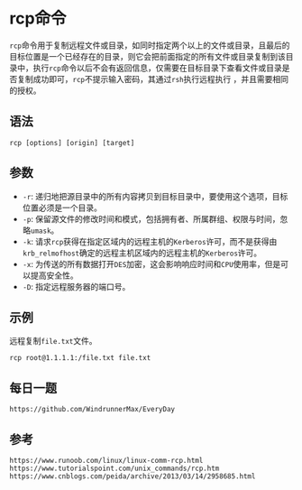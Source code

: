 # rcp命令
`rcp`命令用于复制远程文件或目录，如同时指定两个以上的文件或目录，且最后的目标位置是一个已经存在的目录，则它会把前面指定的所有文件或目录复制到该目录中，执行`rcp`命令以后不会有返回信息，仅需要在目标目录下查看文件或目录是否复制成功即可，`rcp`不提示输入密码，其通过`rsh`执行远程执行 ，并且需要相同的授权。

## 语法

```shell
rcp [options] [origin] [target]
```

## 参数
* `-r`: 递归地把源目录中的所有内容拷贝到目标目录中，要使用这个选项，目标位置必须是一个目录。
* `-p`: 保留源文件的修改时间和模式，包括拥有者、所属群组、权限与时间，忽略`umask`。
* `-k`: 请求`rcp`获得在指定区域内的远程主机的`Kerberos`许可，而不是获得由`krb_relmofhost`确定的远程主机区域内的远程主机的`Kerberos`许可。
* `-x`: 为传送的所有数据打开`DES`加密，这会影响响应时间和`CPU`使用率，但是可以提高安全性。
* `-D`: 指定远程服务器的端口号。

## 示例
远程复制`file.txt`文件。

```shell
rcp root@1.1.1.1:/file.txt file.txt
```


## 每日一题

```
https://github.com/WindrunnerMax/EveryDay
```

## 参考

```
https://www.runoob.com/linux/linux-comm-rcp.html
https://www.tutorialspoint.com/unix_commands/rcp.htm
https://www.cnblogs.com/peida/archive/2013/03/14/2958685.html
```
